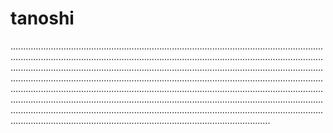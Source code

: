 # tanoshi
...........................................................................................................................................................................................................................................................................................................................................................................................................................................................................................................................................................................................................................................................................................................................................................................................................................................................................................................................................................................................................